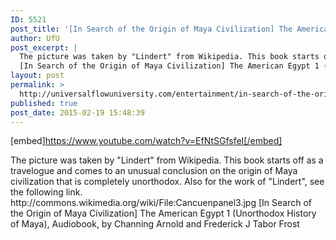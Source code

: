 ```yaml
---
ID: 5521
post_title: '[In Search of the Origin of Maya Civilization] The American Egypt 1 (Unorthodox History Audiobook)'
author: UfU
post_excerpt: |
  The picture was taken by "Lindert" from Wikipedia. This book starts off as a travelogue and comes to an unusual conclusion on the origin of Maya civilization that is completely unorthodox. Also for the work of "Lindert", see the following link. http://commons.wikimedia.org/wiki/File:Cancuenpanel3.jpg
  [In Search of the Origin of Maya Civilization] The American Egypt 1 (Unorthodox History of Maya), Audiobook, by Channing Arnold and Frederick J Tabor Frost
layout: post
permalink: >
  http://universalflowuniversity.com/entertainment/in-search-of-the-origin-of-maya-civilization-the-american-egypt-1-unorthodox-history-audiobook/
published: true
post_date: 2015-02-19 15:48:39
---
```

[embed]https://www.youtube.com/watch?v=EfNtSGfsfeI[/embed]<br>
<p>The picture was taken by "Lindert" from Wikipedia. This book starts off as a travelogue and comes to an unusual conclusion on the origin of Maya civilization that is completely unorthodox. Also for the work of "Lindert", see the following link. http://commons.wikimedia.org/wiki/File:Cancuenpanel3.jpg
[In Search of the Origin of Maya Civilization] The American Egypt 1 (Unorthodox History of Maya), Audiobook, by Channing Arnold and Frederick J Tabor Frost</p>